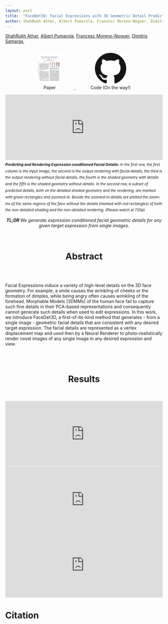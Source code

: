 ```yaml
---
layout: post
title:  "FaceDet3D: Facial Expressions with 3D Geometric Detail Prediction"
author: ShahRukh Athar, Albert Pumarola, Francesc Moreno-Noguer, Dimitris Samaras
---
```

<p>
<a href="http://shahrukhathar.github.io/about/" target="_blank">ShahRukh Athar</a>,
<a href="https://www.albertpumarola.com/#page" target="_blank">Albert Pumarola</a>, 
<a href="http://www.iri.upc.edu/people/fmoreno/" target="_blank">Francesc Moreno-Noguer</a>,
<a href="https://www3.cs.stonybrook.edu/~samaras/" target="_blank">Dimitris Samaras</a>,
</p>

<div align="center">
  <a href="http://shahrukhathar.github.io/2020/12/14/FaceDet3D.html">
    <figure style="display:inline-block;">
      <img height="100" width="78" src="/images/FaceDet3D/paper-thumb.png">
      <figcaption>Paper</figcaption>
  </figure>
  </a>
  &nbsp;
  <a href="http://shahrukhathar.github.io/2020/12/14/FaceDet3D.html">
    <figure style="display:inline-block;">
      <img height="100" width="100" src="/images/github.png">
      <figcaption>Code (On the way!)</figcaption>
    </figure>
  </a>
</div>

<div class="embed-container" style="position:relative;padding-bottom:41.56%;">
  <iframe
      src="https://drive.google.com/file/d/1nkQblkuEqC-CZO2xaI4DT9HqbGqckH2o/preview"
      frameborder="0"
      style="width:100%;height:100%;position:absolute;left:0px;top:0px;"
      width="100%" height="100%" 
      allowfullscreen allow="autoplay">
  </iframe>
</div>
<sub font-size="small"><i><b>Predicting and Rendering Expression conditioned Facial Details:</b>  In the first row, the first column is the input image, the second is the output rendering with facial details, the third is the output rendering without facial details,  the fourth is the shaded geometry with details and the fifth is the shaded geometry without details. In the second row, a subset of predicted details, both on the detailed shaded geometry and the rendering, are marked with green rectangles and zoomed-in. Beside the zoomed-in details are plotted the zoom-ins of the same regions of the face without the details (marked with red rectangles) of both the non-detailed shading and the non-detailed rendering.</i> (Please watch at 720p)</sub>

<div align="center">
  <br>
  <i><b>TL;DR </b> We generate expression conditioned facial geometric details for any given target expression from single images.</i>
  <br>
  <br>
</div>


<div align="center">
<br>
<h1 style="text-align: center">Abstract</h1>
<br>
<br>
</div>

Facial Expressions induce a variety of high-level details on the 3D face geometry. For example, a smile causes the wrinkling of cheeks or the formation of dimples, while being angry often causes wrinkling of the forehead. Morphable Models (3DMMs) of the human face fail to capture such fine details in their PCA-based representations  and consequently cannot generate such details when  used to edit expressions. In this work, we introduce FaceDet3D, a first-of-its-kind method that generates - from a single image - geometric facial details that are consistent with any desired target expression.  The facial details are represented as a vertex displacement map and used then by a Neural Renderer to photo-realistically render novel images of any single image in any desired expression and view. 

<br>
<div align="center">
<br>
<h1 style="text-align: center">Results</h1>
<br>
<br>
</div>

<div class="embed-container" style="position:relative;padding-bottom:41.56%;">
  <iframe
      src="https://drive.google.com/file/d/1Ac1m2HXys4mreRh4l9WO9Y4pvbes0-On/preview"
      frameborder="0"
      style="width:100%;height:100%;position:absolute;left:0px;top:0px;"
      width="100%" height="100%" 
      allowfullscreen allow="autoplay">
  </iframe>
</div>

<div class="embed-container" style="position:relative;padding-bottom:41.56%;">
  <iframe
      src="https://drive.google.com/file/d/1IthdJ50U6BnrVSwzzBc_HPJKkSZOKxiT/preview"
      frameborder="0"
      style="width:100%;height:100%;position:absolute;left:0px;top:0px;"
      width="100%" height="100%" 
      allowfullscreen allow="autoplay">
  </iframe>
</div>

<div class="embed-container" style="position:relative;padding-bottom:41.56%;">
  <iframe
      src="https://drive.google.com/file/d/1hCc3vL8LN4X1bCzKoDBNEnd24Nb9ycCT/preview"
      frameborder="0"
      style="width:100%;height:100%;position:absolute;left:0px;top:0px;"
      width="100%" height="100%" 
      allowfullscreen allow="autoplay">
  </iframe>
</div>

# Citation
```

```

